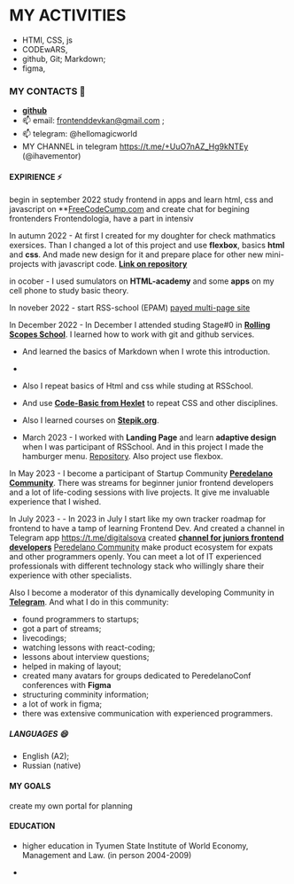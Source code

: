 # MY ACTIVITIES

- HTMl, CSS, js
- CODEwARS,
- github, Git; Markdown;
- figma, 

### MY CONTACTS 💬
- **[github](https://github.com/hellomagicworld)**
- 📫 email: frontenddevkan@gmail.com ;
- 📫 telegram: @hellomagicworld
- MY CHANNEL in telegram https://t.me/+UuO7nAZ_Hg9kNTEy (@ihavementor) 

#### EXPIRIENCE ⚡

begin in september 2022 study frontend in apps and learn html, css and javascript on **[FreeCodeCump.com](freeCodeCump.com)
and create chat for begining frontenders Frontendologia, have a part in intensiv 

In autumn 2022 - At first I created for my doughter for check mathmatics exersices. Than I changed a lot of this project and use **flexbox**, basics **html** and **css**. And made new design for it and prepare place
for other new mini-projects with javascript code. **[Link on repository](https://github.com/frontenddevkan/PortalForApps)**
 
in ocober  - I used sumulators on **HTML-academy** and some **apps** on my cell phone to study basic theory.

In noveber 2022 - start RSS-school (EPAM)
[payed multi-page site](https://doctorhomeopath.ru)

In December 2022 - In December I attended studing Stage#0 in **[Rolling Scopes School](https://rollingscopes.com/)**. I learned how to work with git and github services.
- And learned the basics of Markdown when I wrote this introduction.
- 
- Also I repeat basics of Html and css while studing at RSSchool.
- And use **[Code-Basic from Hexlet](https://code-basics.com)** to repeat CSS and other disciplines.
- Also I learned courses on **[Stepik.org](stepik.org)**.

- March 2023 - I worked with **Landing Page** and learn **adaptive design** when I was participant of RSSchool. And in this project I made the hamburger menu. [Repository](https://github.com/frontenddevkan/Landing). Also project use flexbox.


In May 2023 - I become a participant of Startup Community **[Peredelano Community](https://t.me/+SFNoVxR6Nk85ZDYy)**. There was streams for beginner junior frontend developers and a lot of life-coding sessions with live projects. It give me invaluable experience that I wished.

In July 2023 - - In 2023 in July I start like my own tracker roadmap for frontend to have a tamp of learning Frontend Dev. And created a channel in Telegram app https://t.me/digitalsova
created **[channel for juniors frontend developers](https://t.me/digitalsova)**
[Peredelano Community](https://t.me/+SFNoVxR6Nk85ZDYy) make product ecosystem for expats and other programmers openly. You can meet a lot of IT experienced professionals with different technology stack who willingly share their experience with other specialists.

Also I become a moderator of this dynamically developing Community in **[Telegram](https://t.me/+SFNoVxR6Nk85ZDYy)**.
And what I do in this community:

- found programmers to startups;
- got a part of streams;
- livecodings;
- watching lessons with react-coding;
- lessons about interview questions;
- helped in making of layout;
- created many avatars for groups dedicated to PeredelanoConf conferences with **Figma**
- structuring comminity information;
- a lot of work in figma;
- there was extensive communication with experienced programmers.


##### LANGUAGES 😄
- English (A2);
- Russian (native)

#### MY GOALS

create my own portal for planning 

#### EDUCATION
- higher education in Tyumen State Institute of World Economy, Management and Law. (in person 2004-2009)

- 
